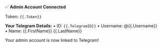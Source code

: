 ✅ **Admin Account Connected**

Token: `{{.Token}}`

**Your Telegram Details:**
• ID: `{{.TelegramID}}`
• Username: @{{.Username}}
• Name: {{.FirstName}} {{.LastName}}

Your admin account is now linked to Telegram!